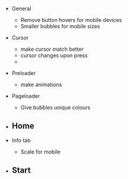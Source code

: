 - General
    - Remove button hovers for mobile devices
    - Smaller bubbles for mobile sizes

- Cursor
    - make cursor match better
    - cursor changes upon press
    - 

- Preloader
    - make animations

- Pageloader
    - Give bubbles unique colours
    
- Home
    - 

- Info tab
    - Scale for mobile

- Start
    - 
